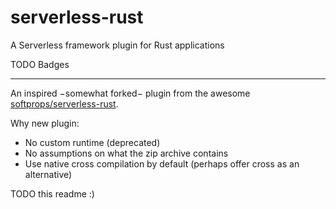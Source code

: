 # serverless-rust

A Serverless framework plugin for Rust applications

TODO Badges

<hr>

An inspired −somewhat forked− plugin from the awesome [softprops/serverless-rust](https://github.com/softprops/serverless-rust).

Why new plugin:
- No custom runtime (deprecated)
- No assumptions on what the zip archive contains
- Use native cross compilation by default (perhaps offer cross as an alternative)

TODO this readme :)
